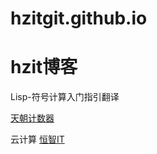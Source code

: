 # hzitgit.github.io
hzit博客
===============  
  
Lisp-符号计算入门指引翻译  
  
<a href="http://cncounter.duapp.com/">天朝计数器</a>  

云计算
<a href="http://www.hzitedu.com/">恒智IT</a>  